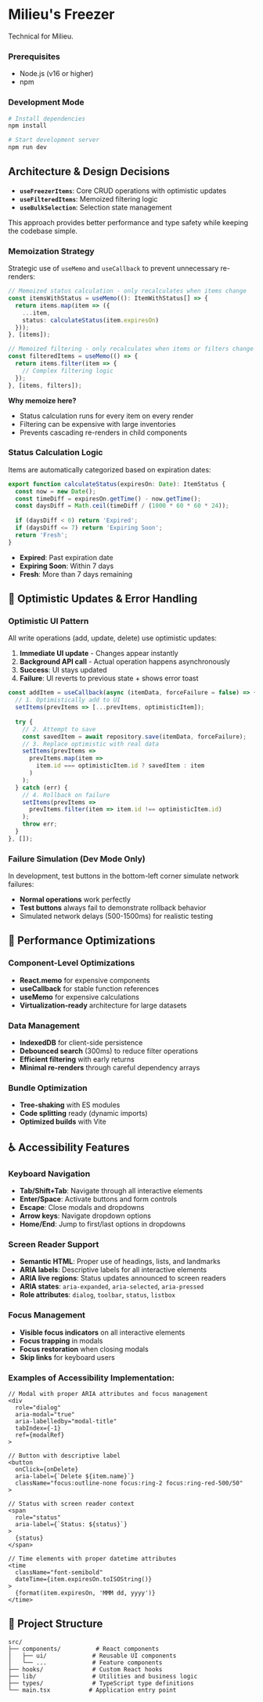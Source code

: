 # Milieu's Freezer

Technical for Milieu. 

### Prerequisites
- Node.js (v16 or higher)
- npm

### Development Mode
```bash
# Install dependencies
npm install

# Start development server
npm run dev
```

## Architecture & Design Decisions

- **`useFreezerItems`**: Core CRUD operations with optimistic updates
- **`useFilteredItems`**: Memoized filtering logic
- **`useBulkSelection`**: Selection state management

This approach provides better performance and type safety while keeping the codebase simple.

### Memoization Strategy
Strategic use of `useMemo` and `useCallback` to prevent unnecessary re-renders:

```typescript
// Memoized status calculation - only recalculates when items change
const itemsWithStatus = useMemo((): ItemWithStatus[] => {
  return items.map(item => ({
    ...item,
    status: calculateStatus(item.expiresOn)
  }));
}, [items]);

// Memoized filtering - only recalculates when items or filters change
const filteredItems = useMemo(() => {
  return items.filter(item => {
    // Complex filtering logic
  });
}, [items, filters]);
```

**Why memoize here?**
- Status calculation runs for every item on every render
- Filtering can be expensive with large inventories
- Prevents cascading re-renders in child components

### Status Calculation Logic
Items are automatically categorized based on expiration dates:

```typescript
export function calculateStatus(expiresOn: Date): ItemStatus {
  const now = new Date();
  const timeDiff = expiresOn.getTime() - now.getTime();
  const daysDiff = Math.ceil(timeDiff / (1000 * 60 * 60 * 24));
  
  if (daysDiff < 0) return 'Expired';
  if (daysDiff <= 7) return 'Expiring Soon';
  return 'Fresh';
}
```

- **Expired**: Past expiration date
- **Expiring Soon**: Within 7 days
- **Fresh**: More than 7 days remaining

## 🔄 Optimistic Updates & Error Handling

### Optimistic UI Pattern
All write operations (add, update, delete) use optimistic updates:

1. **Immediate UI update** - Changes appear instantly
2. **Background API call** - Actual operation happens asynchronously
3. **Success**: UI stays updated
4. **Failure**: UI reverts to previous state + shows error toast

```typescript
const addItem = useCallback(async (itemData, forceFailure = false) => {
  // 1. Optimistically add to UI
  setItems(prevItems => [...prevItems, optimisticItem]);
  
  try {
    // 2. Attempt to save
    const savedItem = await repository.save(itemData, forceFailure);
    // 3. Replace optimistic with real data
    setItems(prevItems => 
      prevItems.map(item => 
        item.id === optimisticItem.id ? savedItem : item
      )
    );
  } catch (err) {
    // 4. Rollback on failure
    setItems(prevItems => 
      prevItems.filter(item => item.id !== optimisticItem.id)
    );
    throw err;
  }
}, []);
```

### Failure Simulation (Dev Mode Only)
In development, test buttons in the bottom-left corner simulate network failures:
- **Normal operations** work perfectly
- **Test buttons** always fail to demonstrate rollback behavior
- Simulated network delays (500-1500ms) for realistic testing

## 📱 Performance Optimizations

### Component-Level Optimizations
- **React.memo** for expensive components
- **useCallback** for stable function references
- **useMemo** for expensive calculations
- **Virtualization-ready** architecture for large datasets

### Data Management
- **IndexedDB** for client-side persistence
- **Debounced search** (300ms) to reduce filter operations
- **Efficient filtering** with early returns
- **Minimal re-renders** through careful dependency arrays

### Bundle Optimization
- **Tree-shaking** with ES modules
- **Code splitting** ready (dynamic imports)
- **Optimized builds** with Vite

## ♿ Accessibility Features

### Keyboard Navigation
- **Tab/Shift+Tab**: Navigate through all interactive elements
- **Enter/Space**: Activate buttons and form controls
- **Escape**: Close modals and dropdowns
- **Arrow keys**: Navigate dropdown options
- **Home/End**: Jump to first/last options in dropdowns

### Screen Reader Support
- **Semantic HTML**: Proper use of headings, lists, and landmarks
- **ARIA labels**: Descriptive labels for all interactive elements
- **ARIA live regions**: Status updates announced to screen readers
- **ARIA states**: `aria-expanded`, `aria-selected`, `aria-pressed`
- **Role attributes**: `dialog`, `toolbar`, `status`, `listbox`

### Focus Management
- **Visible focus indicators** on all interactive elements
- **Focus trapping** in modals
- **Focus restoration** when closing modals
- **Skip links** for keyboard users

### Examples of Accessibility Implementation:

```tsx
// Modal with proper ARIA attributes and focus management
<div 
  role="dialog" 
  aria-modal="true" 
  aria-labelledby="modal-title"
  tabIndex={-1}
  ref={modalRef}
>

// Button with descriptive label
<button
  onClick={onDelete}
  aria-label={`Delete ${item.name}`}
  className="focus:outline-none focus:ring-2 focus:ring-red-500/50"
>

// Status with screen reader context
<span 
  role="status"
  aria-label={`Status: ${status}`}
>
  {status}
</span>

// Time elements with proper datetime attributes
<time 
  className="font-semibold" 
  dateTime={item.expiresOn.toISOString()}
>
  {format(item.expiresOn, 'MMM dd, yyyy')}
</time>
```

## 📁 Project Structure

```
src/
├── components/          # React components
│   ├── ui/             # Reusable UI components
│   └── ...             # Feature components
├── hooks/              # Custom React hooks
├── lib/                # Utilities and business logic
├── types/              # TypeScript type definitions
└── main.tsx           # Application entry point
```
